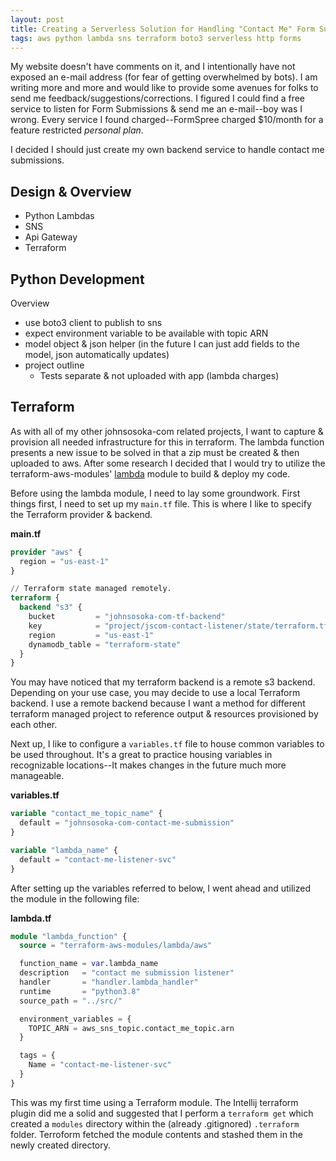```yaml
---
layout: post
title: Creating a Serverless Solution for Handling "Contact Me" Form Submissions
tags: aws python lambda sns terraform boto3 serverless http forms 
---
```


My website doesn't have comments on it, and I intentionally have not exposed an e-mail address (for fear
of getting overwhelmed by bots). I am writing more and more and would like to provide some avenues for folks
to send me feedback/suggestions/corrections. I figured I could find a free service to listen for Form Submissions &
send me an e-mail--boy was I wrong. Every service I found charged--FormSpree charged $10/month for a feature restricted
_personal plan_.

I decided I should just create my own backend service to handle contact me submissions.

## Design & Overview

* Python Lambdas
* SNS
* Api Gateway
* Terraform

## Python Development

Overview

* use boto3 client to publish to sns
* expect environment variable to be available with topic ARN 
* model object & json helper (in the future I can just add fields to the model, json automatically updates)
* project outline
  * Tests separate & not uploaded with app (lambda charges)


## Terraform

As with all of my other johnsosoka-com related projects, I want to capture & provision all needed infrastructure for 
this in terraform. The lambda function presents a new issue to be solved in that a zip must be created & then uploaded 
to aws. After some research I decided that I would try to utilize the terraform-aws-modules' 
[lambda](https://registry.terraform.io/modules/terraform-aws-modules/lambda/) module to build & deploy my code.

Before using the lambda module, I need to lay some groundwork. First things first, I need to set up my `main.tf` file.
This is where I like to specify the Terraform provider & backend.

**main.tf**
```terraform
provider "aws" {
  region = "us-east-1"
}

// Terraform state managed remotely.
terraform {
  backend "s3" {
    bucket         = "johnsosoka-com-tf-backend"
    key            = "project/jscom-contact-listener/state/terraform.tfstate"
    region         = "us-east-1"
    dynamodb_table = "terraform-state"
  }
}
```

You may have noticed that my terraform backend is a remote s3 backend. Depending on your use case, you may decide to use
 a local Terraform backend. I use a remote backend because I want a method for different terraform managed project to 
reference output & resources provisioned by each other.

Next up, I like to configure a `variables.tf` file to house common variables to be used throughout. It's a great to
practice housing variables in recognizable locations--It makes changes in the future much more manageable.

**variables.tf**
```terraform
variable "contact_me_topic_name" {
  default = "johnsosoka-com-contact-me-submission"
}

variable "lambda_name" {
  default = "contact-me-listener-svc"
}
```

After setting up the variables referred to below, I went ahead and utilized the module in the following file:

**lambda.tf**
```terraform
module "lambda_function" {
  source = "terraform-aws-modules/lambda/aws"

  function_name = var.lambda_name
  description   = "contact me submission listener"
  handler       = "handler.lambda_handler"
  runtime       = "python3.8"
  source_path = "../src/"

  environment_variables = {
    TOPIC_ARN = aws_sns_topic.contact_me_topic.arn
  }

  tags = {
    Name = "contact-me-listener-svc"
  }
}
```

This was my first time using a Terraform module. The Intellij terraform plugin did me a solid and suggested that I perform
a `terraform get` which created a `modules` directory within the (already .gitignored) `.terraform` folder. Terroform fetched
the module contents and stashed them in the newly created directory.

